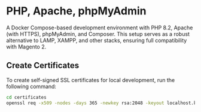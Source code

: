 # PHP, Apache, phpMyAdmin

A Docker Compose-based development environment with PHP 8.2, Apache (with HTTPS), phpMyAdmin, and Composer. This setup serves as a robust alternative to LAMP, XAMPP, and other stacks, ensuring full compatibility with Magento 2.

## Create Certificates

To create self-signed SSL certificates for local development, run the following command:

```bash
cd certificates
openssl req -x509 -nodes -days 365 -newkey rsa:2048 -keyout localhost.key -out localhost.crt -subj "/CN=localhost" 
```


